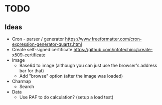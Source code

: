 # TODO

## Ideas

- Cron - parser / generator
  https://www.freeformatter.com/cron-expression-generator-quartz.html
- Create self-signed certificate 
  https://github.com/infotechinc/create-x509-certificate
- Image
  - Base64 to image (although you can just use the browser's address bar for that)
  - Add "browse" option (after the image was loaded)
- Charmap
  - Search
- Data
  - Use RAF to do calculation? (setup a load test)
  